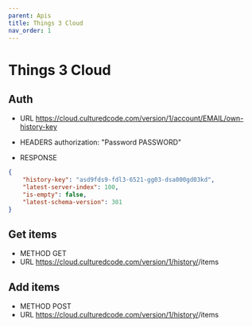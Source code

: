 ```yaml
---
parent: Apis
title: Things 3 Cloud
nav_order: 1
---
```


# Things 3 Cloud

## Auth

 - URL      https://cloud.culturedcode.com/version/1/account/EMAIL/own-history-key
 - HEADERS  authorization: "Password PASSWORD"

 - RESPONSE
```json
{
	"history-key": "asd9fds9-fdl3-6521-gg03-dsa000gd03kd",
	"latest-server-index": 100,
	"is-empty": false,
	"latest-schema-version": 301
}
```



## Get items
 - METHOD GET
 - URL    https://cloud.culturedcode.com/version/1/history/<HISTORY-KEY>/items


## Add items
 - METHOD POST
 - URL    https://cloud.culturedcode.com/version/1/history/<HISTORY-KEY>/items

